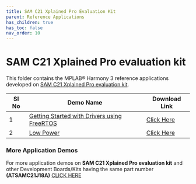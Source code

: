 ```yaml
---
title: SAM C21 Xplained Pro Evaluation Kit
parent: Reference Applications
has_children: true
has_toc: false
nav_order: 10
---
```


# SAM C21 Xplained Pro evaluation kit

This folder contains the MPLAB® Harmony 3 reference applications developed on [SAM C21 Xplained Pro evaluation kit](https://www.microchip.com/developmenttools/ProductDetails/atsamc21-xpro).   

|SI No| Demo Name | Download Link |
| --- | --- | -- |
| 1 | [Getting Started with Drivers using FreeRTOS](./samc21_getting_started_freertos/readme.md) | [Click Here](https://github.com/MicrochipTech/MPLAB-Harmony-Reference-Apps/releases/latest/download/samc21_getting_started_freertos.zip) |
| 2 | [Low Power](./samc21_low_power/readme.md) | [Click Here](https://github.com/MicrochipTech/MPLAB-Harmony-Reference-Apps/releases/latest/download/samc21_low_power.zip) |

### More Application Demos

For more application demos on **SAM C21 Xplained Pro evaluation kit** and other Development Boards/Kits having the same part number **(ATSAMC21J18A)** <a href="https://mplab-discover.microchip.com/v1/itemtype/com.microchip.ide.project?s0=ATSAMC21J18A" target="_blank"> CLICK HERE </a>
